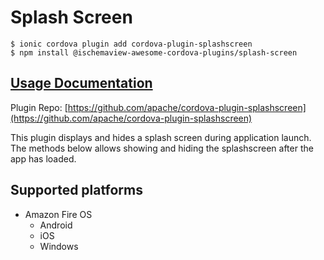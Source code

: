 # Splash Screen

```text
$ ionic cordova plugin add cordova-plugin-splashscreen
$ npm install @ischemaview-awesome-cordova-plugins/splash-screen
```

## [Usage Documentation](https://danielsogl.gitbook.io/awesome-cordova-plugins/plugins/splash-screen/)

Plugin Repo: [https://github.com/apache/cordova-plugin-splashscreen](https://github.com/apache/cordova-plugin-splashscreen)

This plugin displays and hides a splash screen during application launch. The methods below allows showing and hiding the splashscreen after the app has loaded.

## Supported platforms

* Amazon Fire OS
  * Android
  * iOS
  * Windows

